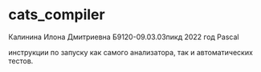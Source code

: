 # cats_compiler 
 Калинина Илона Дмитриевна
 Б9120-09.03.03пикд
 2022 год
 Pascal
 
 инструкции по запуску как самого анализатора, так и автоматических тестов.
